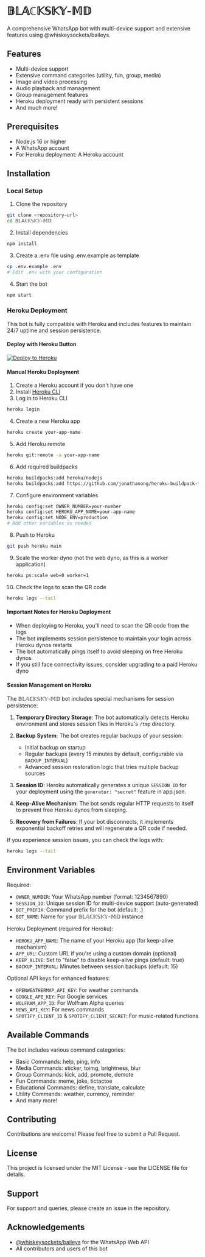 # 𝔹𝕃𝔸ℂ𝕂𝕊𝕂𝕐-𝕄𝔻

A comprehensive WhatsApp bot with multi-device support and extensive features using @whiskeysockets/baileys.

## Features

- Multi-device support
- Extensive command categories (utility, fun, group, media)
- Image and video processing
- Audio playback and management
- Group management features
- Heroku deployment ready with persistent sessions
- And much more!

## Prerequisites

- Node.js 16 or higher
- A WhatsApp account
- For Heroku deployment: A Heroku account

## Installation

### Local Setup

1. Clone the repository
```bash
git clone <repository-url>
cd 𝔹𝕃𝔸ℂ𝕂𝕊𝕂𝕐-𝕄𝔻
```

2. Install dependencies
```bash
npm install
```

3. Create a .env file using .env.example as template
```bash
cp .env.example .env
# Edit .env with your configuration
```

4. Start the bot
```bash
npm start
```

### Heroku Deployment

This bot is fully compatible with Heroku and includes features to maintain 24/7 uptime and session persistence.

#### Deploy with Heroku Button

[![Deploy to Heroku](https://www.herokucdn.com/deploy/button.svg)](https://heroku.com/deploy)

#### Manual Heroku Deployment

1. Create a Heroku account if you don't have one
2. Install [Heroku CLI](https://devcenter.heroku.com/articles/heroku-cli)
3. Log in to Heroku CLI
```bash
heroku login
```

4. Create a new Heroku app
```bash
heroku create your-app-name
```

5. Add Heroku remote
```bash
heroku git:remote -a your-app-name
```

6. Add required buildpacks
```bash
heroku buildpacks:add heroku/nodejs
heroku buildpacks:add https://github.com/jonathanong/heroku-buildpack-ffmpeg-latest.git
```

7. Configure environment variables
```bash
heroku config:set OWNER_NUMBER=your-number
heroku config:set HEROKU_APP_NAME=your-app-name
heroku config:set NODE_ENV=production
# Add other variables as needed
```

8. Push to Heroku
```bash
git push heroku main
```

9. Scale the worker dyno (not the web dyno, as this is a worker application)
```bash
heroku ps:scale web=0 worker=1
```

10. Check the logs to scan the QR code
```bash
heroku logs --tail
```

#### Important Notes for Heroku Deployment

- When deploying to Heroku, you'll need to scan the QR code from the logs
- The bot implements session persistence to maintain your login across Heroku dynos restarts
- The bot automatically pings itself to avoid sleeping on free Heroku dynos
- If you still face connectivity issues, consider upgrading to a paid Heroku dyno

#### Session Management on Heroku

The 𝔹𝕃𝔸ℂ𝕂𝕊𝕂𝕐-𝕄𝔻 bot includes special mechanisms for session persistence:

1. **Temporary Directory Storage**: The bot automatically detects Heroku environment and stores session files in Heroku's `/tmp` directory.

2. **Backup System**: The bot creates regular backups of your session:
   - Initial backup on startup
   - Regular backups (every 15 minutes by default, configurable via `BACKUP_INTERVAL`)
   - Advanced session restoration logic that tries multiple backup sources

3. **Session ID**: Heroku automatically generates a unique `SESSION_ID` for your deployment using the `generator: "secret"` feature in app.json.

4. **Keep-Alive Mechanism**: The bot sends regular HTTP requests to itself to prevent free Heroku dynos from sleeping.

5. **Recovery from Failures**: If your bot disconnects, it implements exponential backoff retries and will regenerate a QR code if needed.

If you experience session issues, you can check the logs with:
```bash
heroku logs --tail
```

## Environment Variables

Required:
- `OWNER_NUMBER`: Your WhatsApp number (format: 1234567890)
- `SESSION_ID`: Unique session ID for multi-device support (auto-generated)
- `BOT_PREFIX`: Command prefix for the bot (default: .)
- `BOT_NAME`: Name for your 𝔹𝕃𝔸ℂ𝕂𝕊𝕂𝕐-𝕄𝔻 instance

Heroku Deployment (required for Heroku):
- `HEROKU_APP_NAME`: The name of your Heroku app (for keep-alive mechanism)
- `APP_URL`: Custom URL if you're using a custom domain (optional)
- `KEEP_ALIVE`: Set to "false" to disable keep-alive pings (default: true)
- `BACKUP_INTERVAL`: Minutes between session backups (default: 15)

Optional API keys for enhanced features:
- `OPENWEATHERMAP_API_KEY`: For weather commands
- `GOOGLE_API_KEY`: For Google services
- `WOLFRAM_APP_ID`: For Wolfram Alpha queries
- `NEWS_API_KEY`: For news commands
- `SPOTIFY_CLIENT_ID` & `SPOTIFY_CLIENT_SECRET`: For music-related functions

## Available Commands

The bot includes various command categories:

- Basic Commands: help, ping, info
- Media Commands: sticker, toimg, brightness, blur
- Group Commands: kick, add, promote, demote
- Fun Commands: meme, joke, tictactoe
- Educational Commands: define, translate, calculate
- Utility Commands: weather, currency, reminder
- And many more!


## Contributing

Contributions are welcome! Please feel free to submit a Pull Request.

## License

This project is licensed under the MIT License - see the LICENSE file for details.

## Support

For support and queries, please create an issue in the repository.

## Acknowledgements

- [@whiskeysockets/baileys](https://github.com/WhiskeySockets/Baileys) for the WhatsApp Web API
- All contributors and users of this bot